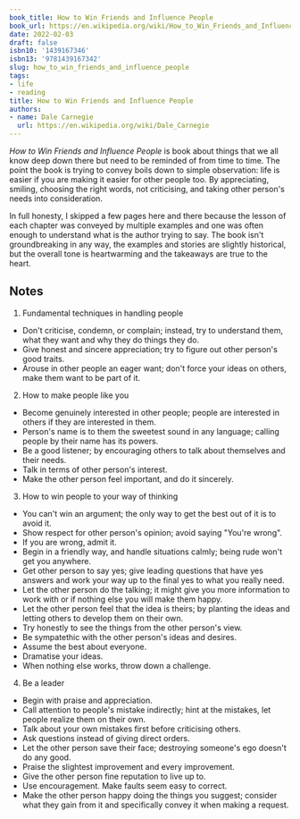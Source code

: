 ```yaml
---
book_title: How to Win Friends and Influence People
book_url: https://en.wikipedia.org/wiki/How_to_Win_Friends_and_Influence_People
date: 2022-02-03
draft: false
isbn10: '1439167346'
isbn13: '9781439167342'
slug: how_to_win_friends_and_influence_people
tags:
- life
- reading
title: How to Win Friends and Influence People
authors:
- name: Dale Carnegie
  url: https://en.wikipedia.org/wiki/Dale_Carnegie
---
```




_How to Win Friends and Influence People_ is book about things that we all know deep down there
but need to be reminded of from time to time. The point the book is trying to convey boils down
to simple observation: life is easier if you are making it easier for other people too.
By appreciating, smiling, choosing the right words, not criticising, and taking other person's needs
into consideration.

In full honesty, I skipped a few pages here and there because the lesson of each chapter was
conveyed by multiple examples and one was often enough to understand what is the author trying to say.
The book isn't groundbreaking in any way, the examples and stories are slightly historical,
but the overall tone is heartwarming and the takeaways are true to the heart.

## Notes

1. Fundamental techniques in handling people

  - Don't criticise, condemn, or complain; instead, try to understand them, what they want and why they do things they do.
  - Give honest and sincere appreciation; try to figure out other person's good traits.
  - Arouse in other people an eager want; don't force your ideas on others, make them want to be part of it.

2. How to make people like you

  - Become genuinely interested in other people; people are interested in others if they are interested in them.
  - Person's name is to them the sweetest sound in any language; calling people by their name has its powers.
  - Be a good listener; by encouraging others to talk about themselves and their needs.
  - Talk in terms of other person's interest.
  - Make the other person feel important, and do it sincerely.

3. How to win people to your way of thinking

  - You can't win an argument; the only way to get the best out of it is to avoid it.
  - Show respect for other person's opinion; avoid saying "You're wrong".
  - If you are wrong, admit it.
  - Begin in a friendly way, and handle situations calmly; being rude won't get you anywhere.
  - Get other person to say yes; give leading questions that have yes answers and work your way up to the final yes to what you really need.
  - Let the other person do the talking; it might give you more information to work with or if nothing else you will make them happy.
  - Let the other person feel that the idea is theirs; by planting the ideas and letting others to develop them on their own.
  - Try honestly to see the things from the other person's view.
  - Be sympatethic with the other person's ideas and desires.
  - Assume the best about everyone.
  - Dramatise your ideas.
  - When nothing else works, throw down a challenge.

4. Be a leader

  - Begin with praise and appreciation.
  - Call attention to people's mistake indirectly; hint at the mistakes, let people realize them on their own.
  - Talk about your own mistakes first before criticising others.
  - Ask questions instead of giving direct orders.
  - Let the other person save their face; destroying someone's ego doesn't do any good.
  - Praise the slightest improvement and every improvement.
  - Give the other person fine reputation to live up to.
  - Use encouragement. Make faults seem easy to correct.
  - Make the other person happy doing the things you suggest; consider what they gain from it and specifically convey it when making a request.


